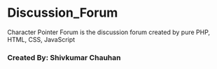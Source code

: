 <h1>Discussion_Forum</h1>
Character Pointer Forum is the discussion forum created by pure PHP, HTML, CSS, JavaScript


<h3>Created By: Shivkumar Chauhan</h3>
<br/>